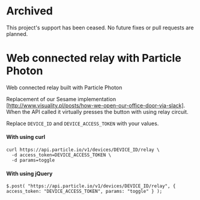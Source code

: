 # Archived

This project's support has been ceased. No future fixes or pull requests are planned.

# Web connected relay with Particle Photon
Web connected relay built with Particle Photon

Replacement of our Sesame implementation [http://www.visuality.pl/posts/how-we-open-our-office-door-via-slack]. When the API called it virtually presses the button with using relay circuit.

Replace `DEVICE_ID` and `DEVICE_ACCESS_TOKEN` with your values.

#### With using curl

```
curl https://api.particle.io/v1/devices/DEVICE_ID/relay \
  -d access_token=DEVICE_ACCESS_TOKEN \
  -d params=toggle
```

#### With using jQuery

```
$.post( "https://api.particle.io/v1/devices/DEVICE_ID/relay", { access_token: "DEVICE_ACCESS_TOKEN", params: "toggle" } );
```
